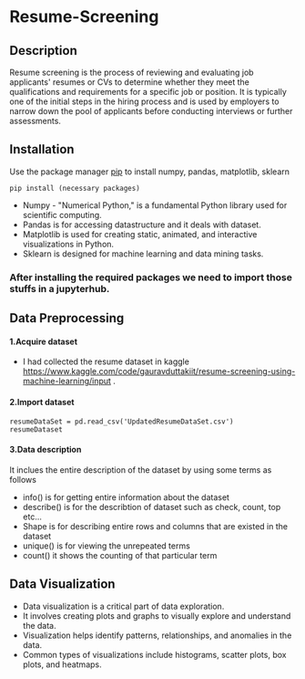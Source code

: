 # Resume-Screening
## Description
Resume screening is the process of reviewing and evaluating job applicants' resumes or CVs to determine whether they meet the qualifications and requirements for a specific job or position. It is typically one of the initial steps in the hiring process and is used by employers to narrow down the pool of applicants before conducting interviews or further assessments.
## Installation
Use the package manager [pip](https://pip.pypa.io/en/stable/) to install numpy, pandas, matplotlib, sklearn
```blash
pip install (necessary packages)
```
* Numpy - "Numerical Python," is a fundamental Python library used for scientific computing.
* Pandas is for accessing datastructure and it deals with dataset.
* Matplotlib is used for creating static, animated, and interactive visualizations in Python.
* Sklearn is designed for machine learning and data mining tasks.
### After installing the required packages we need to import those stuffs in a jupyterhub.
## Data Preprocessing
#### 1.Acquire dataset
- I had collected the resume dataset in kaggle https://www.kaggle.com/code/gauravduttakiit/resume-screening-using-machine-learning/input .
#### 2.Import dataset
```
resumeDataSet = pd.read_csv('UpdatedResumeDataSet.csv')
resumeDataset
```
#### 3.Data description
It inclues the entire description of the dataset by using some terms as follows
* info() is for getting entire information about the dataset
* describe() is for the describtion of dataset such as check, count, top etc...
* Shape is for describing entire rows and columns that are existed in the dataset
* unique() is for viewing the unrepeated terms
* count() it shows the counting of that particular term
## Data Visualization
- Data visualization is a critical part of data exploration.
- It involves creating plots and graphs to visually explore and understand the data.
- Visualization helps identify patterns, relationships, and anomalies in the data.
- Common types of visualizations include histograms, scatter plots, box plots, and heatmaps.
  



